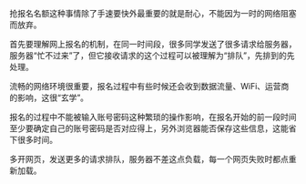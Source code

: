 抢报名名额这种事情除了手速要快外最重要的就是耐心，不能因为一时的网络阻塞而放弃。

首先要理解网上报名的机制，在同一时间段，很多同学发送了很多请求给服务器，服务器“忙不过来”了，但它接收请求的这个过程可以被理解为“排队”，先排到的先处理。

流畅的网络环境很重要，报名过程中有些时候还会收到数据流量、WiFi、运营商的影响，这很“玄学”。

报名的过程中不能被输入账号密码这种繁琐的操作影响，在报名开始的前一段时间至少要确定自己的账号密码是否对应得上，另外浏览器能否保存这些信息，这能省下很多时间。

多开网页，发送更多的请求排队，服务器不差这点负载，每一个网页失败时都点重新加载。